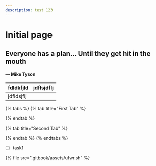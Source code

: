 ```yaml
---
description: test 123
---
```


# Initial page

## Everyone has a plan… Until they get hit in the mouth 

#### — Mike Tyson



| fdldkfjld | jdflsjdflj |
| :--- | :--- |
| jdfldsjflj |  |

{% tabs %}
{% tab title="First Tab" %}

{% endtab %}

{% tab title="Second Tab" %}

{% endtab %}
{% endtabs %}

* [ ] task1 

{% file src=".gitbook/assets/ufwr.sh" %}

